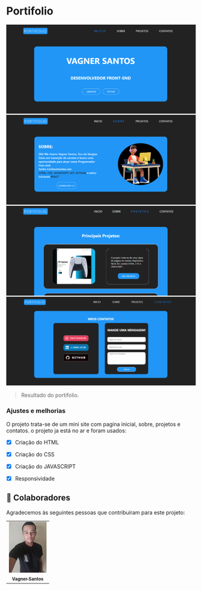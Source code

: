 # Portifolio



<img src="./img/result/home.png" alt="logo-portifolio">
<img src="./img/result/about.png" alt="logo-portifolio">
<img src="./img/result/projects.png" alt="logo-portifolio">
<img src="./img/result/contacts.png" alt="logo-portifolio">




> Resultado do portifolio.

### Ajustes e melhorias

O projeto trata-se de um mini site com pagina inicial, sobre, projetos e contatos. o projeto ja está no ar e foram usados:

- [x] Criação do HTML
- [x] Criação do CSS
- [x] Criação do JAVASCRIPT
- [x] Responsividade


## 🤝 Colaboradores

Agradecemos às seguintes pessoas que contribuíram para este projeto:

<table>
  <tr>
    <td align="center">
      <a href="#">
        <img src="./img/result/vagner.jpg" width="100px;" alt="Foto do Vagner"/><br>
        <sub>
          <b>Vagner Santos</b>
        </sub>
      </a>
    </td>
  </tr>
</table>


